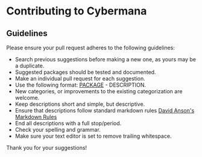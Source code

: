 # Contributing to Cybermana

## Guidelines

Please ensure your pull request adheres to the following guidelines:

- Search previous suggestions before making a new one, as yours may be a duplicate.
- Suggested packages should be tested and documented.
- Make an individual pull request for each suggestion.
- Use the following format: [PACKAGE](LINK) - DESCRIPTION.
- New categories, or improvements to the existing categorization are welcome.
- Keep descriptions short and simple, but descriptive.
- Ensure that descriptions follow standard markdown rules [David Anson's Markdown Rules](https://github.com/DavidAnson/markdownlint/blob/v0.23.1/doc/Rules.md#md041)
- End all descriptions with a full stop/period.
- Check your spelling and grammar.
- Make sure your text editor is set to remove trailing whitespace.

Thank you for your suggestions!